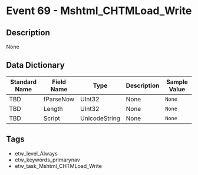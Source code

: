# Event 69 - Mshtml_CHTMLoad_Write

## Description
None

## Data Dictionary
|Standard Name|Field Name|Type|Description|Sample Value|
|---|---|---|---|---|
|TBD|fParseNow|UInt32|None|`None`|
|TBD|Length|UInt32|None|`None`|
|TBD|Script|UnicodeString|None|`None`|

## Tags
* etw_level_Always
* etw_keywords_primarynav
* etw_task_Mshtml_CHTMLoad_Write